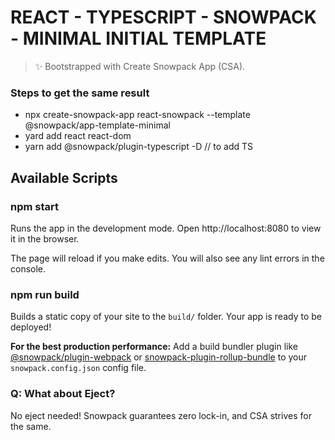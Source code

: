 # REACT - TYPESCRIPT - SNOWPACK - MINIMAL INITIAL TEMPLATE

> ✨ Bootstrapped with Create Snowpack App (CSA).

### Steps to get the same result
- npx create-snowpack-app react-snowpack --template @snowpack/app-template-minimal
- yard add react react-dom
- yarn add @snowpack/plugin-typescript -D // to add TS

## Available Scripts

### npm start

Runs the app in the development mode.
Open http://localhost:8080 to view it in the browser.

The page will reload if you make edits.
You will also see any lint errors in the console.

### npm run build

Builds a static copy of your site to the `build/` folder.
Your app is ready to be deployed!

**For the best production performance:** Add a build bundler plugin like [@snowpack/plugin-webpack](https://github.com/snowpackjs/snowpack/tree/main/plugins/plugin-webpack) or [snowpack-plugin-rollup-bundle](https://github.com/ParamagicDev/snowpack-plugin-rollup-bundle) to your `snowpack.config.json` config file.

### Q: What about Eject?

No eject needed! Snowpack guarantees zero lock-in, and CSA strives for the same.
